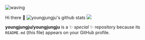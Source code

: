 ![waving](https://capsule-render.vercel.app/api?type=waving&height=200&text=Advanced-Flutter-CAMP&fontAlign=50&fontAlignY=40&color=gradient)

Hi there 👋
![youngjungju's github stats](https://github-readme-stats.vercel.app/api?username=youngjungju&show_icons=true&hide_border=true)
<img src="https://img.shields.io/badge/Flutter-02569B?style=for-the-badge&logo=Flutter&logoColor=white">

**youngjungju/youngjungju** is a ✨ _special_ ✨ repository because its `README.md` (this file) appears on your GitHub profile.

